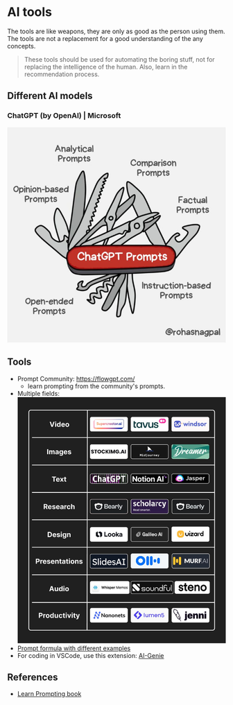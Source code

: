 # AI tools

The tools are like weapons, they are only as good as the person using them. The tools are not a replacement for a good understanding of the any concepts.

> These tools should be used for automating the boring stuff, not for replacing the intelligence of the human.
> Also, learn in the recommendation process.

## Different AI models

### ChatGPT (by OpenAI) | Microsoft

![](img/chatgpt_prompts.png)

## Tools

- Prompt Community: https://flowgpt.com/
  - learn prompting from the community's prompts.
- Multiple fields:
  ![](img/ai_tools1.png)
- [Prompt formula with different examples](https://www.linkedin.com/posts/rahulkanotra_chatgpt-activity-7052276853188796416-4vii)
- For coding in VSCode, use this extension: [AI-Genie](https://github.com/ai-genie/chatgpt-vscode)

## References

- [Learn Prompting book](https://learnprompting.org/docs/basics/intro)
